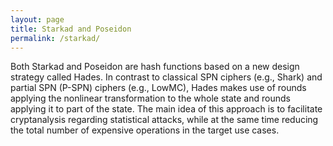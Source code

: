 ```yaml
---
layout: page
title: Starkad and Poseidon
permalink: /starkad/
---
```


Both Starkad and Poseidon are hash functions based on a new design strategy called Hades. In contrast to classical SPN ciphers (e.g., Shark) and partial SPN (P-SPN) ciphers (e.g., LowMC), Hades makes use of rounds applying the nonlinear transformation to the whole state and rounds applying it to part of the state. The main idea of this approach is to facilitate cryptanalysis regarding statistical attacks, while at the same time reducing the total number of expensive operations in the target use cases.
